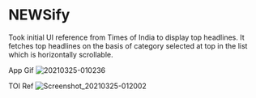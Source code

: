 # NEWSify

Took initial UI reference from Times of India to display top headlines. 
It fetches top headlines on the basis of category selected at top in the list which is horizontally scrollable.


App Gif
![20210325-010236](https://user-images.githubusercontent.com/51967752/112374319-f33bc480-8d07-11eb-8fcc-e2063328f70a.gif)

TOI Ref
![Screenshot_20210325-012002](https://user-images.githubusercontent.com/51967752/112374691-6b09ef00-8d08-11eb-875d-5ba284954066.png)
